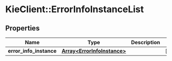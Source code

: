# KieClient::ErrorInfoInstanceList

## Properties
Name | Type | Description | Notes
------------ | ------------- | ------------- | -------------
**error_info_instance** | [**Array&lt;ErrorInfoInstance&gt;**](ErrorInfoInstance.md) |  | [optional] 


